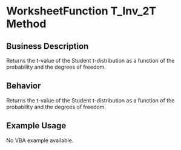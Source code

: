 # WorksheetFunction T_Inv_2T Method

## Business Description
Returns the t-value of the Student t-distribution as a function of the probability and the degrees of freedom.

## Behavior
Returns the t-value of the Student t-distribution as a function of the probability and the degrees of freedom.

## Example Usage
No VBA example available.